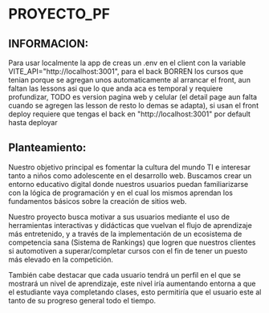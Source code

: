 # PROYECTO_PF

## INFORMACION:

Para usar localmente la app de creas un .env en el client con la variable VITE_API="http://localhost:3001",
para el back BORREN los cursos que tenian porque se agregan unos automaticamente al arrancar el front, aun faltan las lessons asi que lo que anda aca es temporal y requiere profundizar, TODO es version pagina web y celular (el detail page aun falta cuando se agregen las lesson de resto lo demas se adapta), si usan el front deploy requiere que tengas el back en "http://localhost:3001" por default hasta deployar   

## Planteamiento:

Nuestro objetivo principal es fomentar la cultura del mundo TI e interesar tanto a
niños como adolescente en el desarrollo web. Buscamos crear un entorno educativo digital
donde nuestros usuarios puedan familiarizarse con la lógica de programación y en el cual
los mismos aprendan los fundamentos básicos sobre la creación de sitios web.

Nuestro proyecto busca motivar a sus usuarios mediante el uso de herramientas
interactivas y didácticas que vuelvan el flujo de aprendizaje más entretenido, y a través de
la implementación de un ecosistema de competencia sana (Sistema de Rankings) que
logren que nuestros clientes si automotiven a superar/completar cursos con el fin de tener
un puesto más elevado en la competición.

También cabe destacar que cada usuario tendrá un perfil en el que se mostrará un
nivel de aprendizaje, este nivel iría aumentando entorna a que el estudiante vaya
completando clases, esto permitiría que el usuario este al tanto de su progreso general
todo el tiempo.
